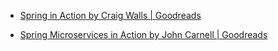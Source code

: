- [Spring in Action by Craig Walls | Goodreads](https://www.goodreads.com/book/show/428588.Spring_in_Action?from_search=true)

- [Spring Microservices in Action by John Carnell | Goodreads](https://www.goodreads.com/book/show/32737249-spring-microservices-in-action?ac=1&from_search=true)


